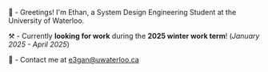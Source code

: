 🐓 - Greetings! I'm Ethan, a System Design Engineering Student at the University of Waterloo.                                            

⚒️ - Currently **looking for work** during the **2025 winter work term**! (_January 2025 - April 2025_)                                              

🚀 - Contact me at e3gan@uwaterloo.ca

<!---
kobotabby/kobotabby is a ✨ special ✨ repository because its `README.md` (this file) appears on your GitHub profile.
You can click the Preview link to take a look at your changes.
--->
